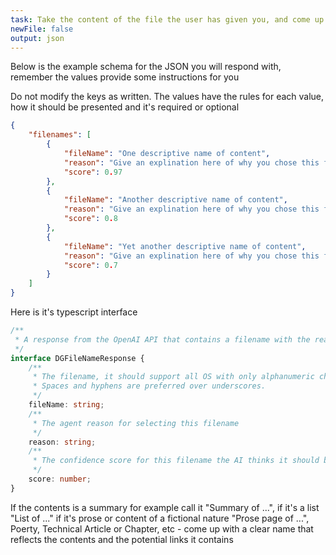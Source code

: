 ```yaml
---
task: Take the content of the file the user has given you, and come up with some ideas for a file name, a minimuim of 3. The file names must be suitable for Obsidian on all operating systems so can only contain the following - Alphanumeric characters, hyphens/dashes, underscores and spaces.  Spaces and hyphens are prefered.  You do not need to give the file extension as this will be provided by the system, and if you have more than 3 name ideas present them as well
newFile: false
output: json
---
```


Below is the example schema for the JSON you will respond with, remember the values provide some instructions for you

Do not modify the keys as written. The values have the rules for each value, how it should be presented and it's required or optional

```json
{
	"filenames": [
		{
			"fileName": "One descriptive name of content",
			"reason": "Give an explination here of why you chose this filename",
			"score": 0.97
		},
		{
			"fileName": "Another descriptive name of content",
			"reason": "Give an explination here of why you chose this filename",
			"score": 0.8
		},
		{
			"fileName": "Yet another descriptive name of content",
			"reason": "Give an explination here of why you chose this filename",
			"score": 0.7
		}
	]
}
```

Here is it's typescript interface

```ts
/**
 * A response from the OpenAI API that contains a filename with the reason and score for it's selection
 */
interface DGFileNameResponse {
	/**
	 * The filename, it should support all OS with only alphanumeric characters, spaces, hyphens, and underscores.
	 * Spaces and hyphens are preferred over underscores.
	 */
	fileName: string;
	/**
	 * The agent reason for selecting this filename
	 */
	reason: string;
	/**
	 * The confidence score for this filename the AI thinks it should be
	 */
	score: number;
}
```

If the contents is a summary for example call it "Summary of ...", if it's a list "List of ..." if it's prose or content of a fictional nature "Prose page of ...", Poerty, Technical Article or Chapter, etc - come up with a clear name that reflects the contents and the potential links it contains
